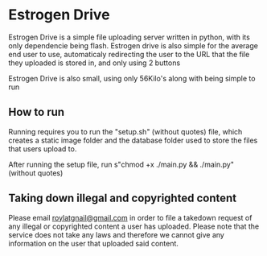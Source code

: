 # Estrogen Drive

Estrogen Drive is a simple file uploading server written in python,
with its only dependencie being flash. Estrogen drive is also simple
for the average end user to use, automaticaly redirecting the user
to the URL that the file they uploaded is stored in, and only using
2 buttons

Estrogen Drive is also small, using only 56Kilo's along with being
simple to run



## How to run

Running requires you to run the "setup.sh" (without quotes) file, which 
creates a static image folder and the database folder used to store the 
files that users upload to.

After running the setup file, run 
s"chmod +x ./main.py && ./main.py" (without quotes)

## Taking down illegal and copyrighted content
Please email roylatgnail@gmail.com in order to file a takedown request of
any illegal or copyrighted content a user has uploaded. Please note that
the service does not take any laws and therefore we cannot give any 
information on the user that uploaded said content.